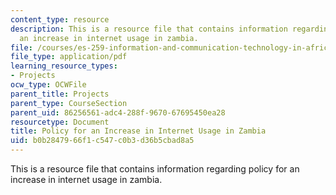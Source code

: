 ```yaml
---
content_type: resource
description: This is a resource file that contains information regarding policy for
  an increase in internet usage in zambia.
file: /courses/es-259-information-and-communication-technology-in-africa-spring-2006/b0b2847966f1c547c0b3d36b5cbad8a5_MITES_259S06_gill_3.pdf
file_type: application/pdf
learning_resource_types:
- Projects
ocw_type: OCWFile
parent_title: Projects
parent_type: CourseSection
parent_uid: 86256561-adc4-288f-9670-67695450ea28
resourcetype: Document
title: Policy for an Increase in Internet Usage in Zambia
uid: b0b28479-66f1-c547-c0b3-d36b5cbad8a5
---
```

This is a resource file that contains information regarding policy for an increase in internet usage in zambia.

